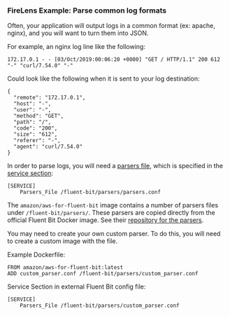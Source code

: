 ### FireLens Example: Parse common log formats

Often, your application will output logs in a common format (ex: apache, nginx), and you will want to turn them into JSON.

For example, an nginx log line like the following:
```
172.17.0.1 - - [03/Oct/2019:00:06:20 +0000] "GET / HTTP/1.1" 200 612 "-" "curl/7.54.0" "-"
```

Could look like the following when it is sent to your log destination:
```
{
  "remote": "172.17.0.1",
  "host": "-",
  "user": "-",
  "method": "GET",
  "path": "/",
  "code": "200",
  "size": "612",
  "referer": "-",
  "agent": "curl/7.54.0"
}
```

In order to parse logs, you will need a [parsers file](https://docs.fluentbit.io/manual/parser), which is specified in the [service section](https://docs.fluentbit.io/manual/service):
```
[SERVICE]
    Parsers_File /fluent-bit/parsers/parsers.conf
```

The `amazon/aws-for-fluent-bit` image contains a number of parsers files under `/fluent-bit/parsers/`. These parsers are copied directly from the official Fluent Bit Docker image. See their [repository for the parsers](https://github.com/fluent/fluent-bit-docker-image/tree/1.3).

You may need to create your own custom parser. To do this, you will need to create a custom image with the file.

Example Dockerfile:
```
FROM amazon/aws-for-fluent-bit:latest
ADD custom_parser.conf /fluent-bit/parsers/custom_parser.conf
```

Service Section in external Fluent Bit config file:
```
[SERVICE]
    Parsers_File /fluent-bit/parsers/custom_parser.conf
```
